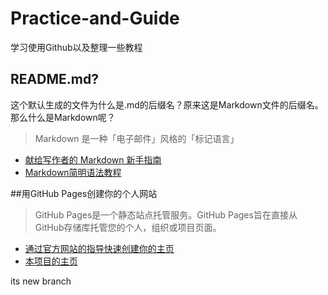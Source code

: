 # Practice-and-Guide
学习使用Github以及整理一些教程
## README.md?
这个默认生成的文件为什么是.md的后缀名？原来这是Markdown文件的后缀名。那么什么是Markdown呢？
> Markdown 是一种「电子邮件」风格的「标记语言」

- [献给写作者的 Markdown 新手指南](http://www.jianshu.com/p/q81RER)
- [Markdown简明语法教程](https://github.com/Melo618/Simple-Markdown-Guide)

##用GitHub Pages创建你的个人网站
> GitHub Pages是一个静态站点托管服务。GitHub Pages旨在直接从GitHub存储库托管您的个人，组织或项目页面。

- [通过官方网站的指导快速创建你的主页](https://pages.github.com)
- [本项目的主页](http://auroraflash.github.io/Practice-and-Guide/)

its new branch

